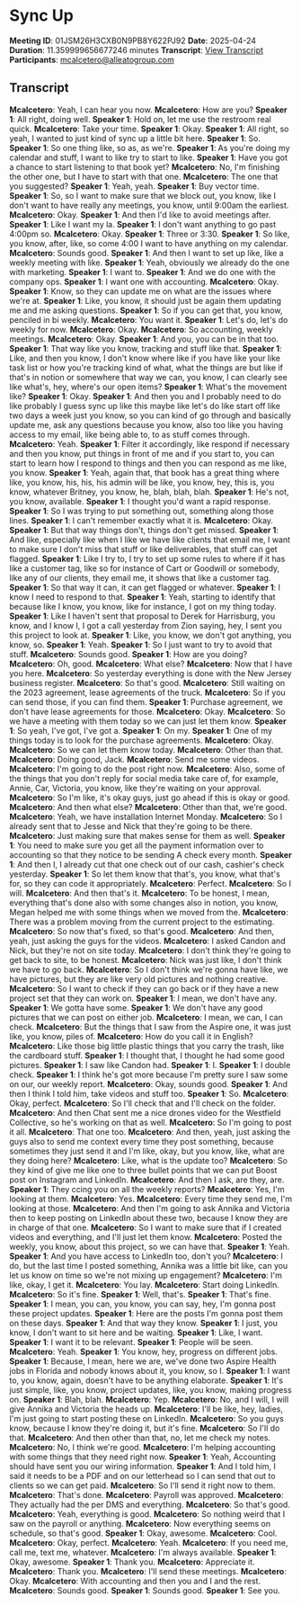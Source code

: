 # Sync Up
**Meeting ID**: 01JSM26H3CXB0N9PB8Y622PJ92
**Date**: 2025-04-24
**Duration**: 11.359999656677246 minutes
**Transcript**: [View Transcript](https://app.fireflies.ai/view/01JSM26H3CXB0N9PB8Y622PJ92)
**Participants**: mcalcetero@alleatogroup.com

## Transcript
**Mcalcetero**: Yeah, I can hear you now.
**Mcalcetero**: How are you?
**Speaker 1**: All right, doing well.
**Speaker 1**: Hold on, let me use the restroom real quick.
**Mcalcetero**: Take your time.
**Speaker 1**: Okay.
**Speaker 1**: All right, so yeah, I wanted to just kind of sync up a little bit here.
**Speaker 1**: So.
**Speaker 1**: So one thing like, so as, as we're.
**Speaker 1**: As you're doing my calendar and stuff, I want to like try to start to like.
**Speaker 1**: Have you got a chance to start listening to that book yet?
**Mcalcetero**: No, I'm finishing the other one, but I have to start with that one.
**Mcalcetero**: The one that you suggested?
**Speaker 1**: Yeah, yeah.
**Speaker 1**: Buy vector time.
**Speaker 1**: So, so I want to make sure that we block out, you know, like I don't want to have really any meetings, you know, until 9:00am the earliest.
**Mcalcetero**: Okay.
**Speaker 1**: And then I'd like to avoid meetings after.
**Speaker 1**: Like I want my la.
**Speaker 1**: I don't want anything to go past 4:00pm so.
**Mcalcetero**: Okay.
**Speaker 1**: Three or 3:30.
**Speaker 1**: So like, you know, after, like, so come 4:00 I want to have anything on my calendar.
**Mcalcetero**: Sounds good.
**Speaker 1**: And then I want to set up like, like a weekly meeting with like.
**Speaker 1**: Yeah, obviously we already do the one with marketing.
**Speaker 1**: I want to.
**Speaker 1**: And we do one with the company ops.
**Speaker 1**: I want one with accounting.
**Mcalcetero**: Okay.
**Speaker 1**: Know, so they can update me on what are the issues where we're at.
**Speaker 1**: Like, you know, it should just be again them updating me and me asking questions.
**Speaker 1**: So if you can get that, you know, penciled in bi weekly.
**Mcalcetero**: You want it.
**Speaker 1**: Let's do, let's do weekly for now.
**Mcalcetero**: Okay.
**Mcalcetero**: So accounting, weekly meetings.
**Mcalcetero**: Okay.
**Speaker 1**: And you, you can be in that too.
**Speaker 1**: That way like you know, tracking and stuff like that.
**Speaker 1**: Like, and then you know, I don't know where like if you have like your like task list or how you're tracking kind of what, what the things are but like if that's in notion or somewhere that way we can, you know, I can clearly see like what's, hey, where's our open items?
**Speaker 1**: What's the movement like?
**Speaker 1**: Okay.
**Speaker 1**: And then you and I probably need to do like probably I guess sync up like this maybe like let's do like start off like two days a week just you know, so you can kind of go through and basically update me, ask any questions because you know, also too like you having access to my email, like being able to, to as stuff comes through.
**Mcalcetero**: Yeah.
**Speaker 1**: Filter it accordingly, like respond if necessary and then you know, put things in front of me and if you start to, you can start to learn how I respond to things and then you can respond as me like, you know.
**Speaker 1**: Yeah, again that, that book has a great thing where like, you know, his, his, his admin will be like, you know, hey, this is, you know, whatever Britney, you know, he, blah, blah, blah.
**Speaker 1**: He's not, you know, available.
**Speaker 1**: I thought you'd want a rapid response.
**Speaker 1**: So I was trying to put something out, something along those lines.
**Speaker 1**: I can't remember exactly what it is.
**Mcalcetero**: Okay.
**Speaker 1**: But that way things don't, things don't get missed.
**Speaker 1**: And like, especially like when I like we have like clients that email me, I want to make sure I don't miss that stuff or like deliverables, that stuff can get flagged.
**Speaker 1**: Like I try to, I try to set up some rules to where if it has like a customer tag, like so for instance of Cart or Goodwill or somebody, like any of our clients, they email me, it shows that like a customer tag.
**Speaker 1**: So that way it can, it can get flagged or whatever.
**Speaker 1**: I know I need to respond to that.
**Speaker 1**: Yeah, starting to identify that because like I know, you know, like for instance, I got on my thing today.
**Speaker 1**: Like I haven't sent that proposal to Derek for Harrisburg, you know, and I know I, I got a call yesterday from Zion saying, hey, I sent you this project to look at.
**Speaker 1**: Like, you know, we don't got anything, you know, so.
**Speaker 1**: Yeah.
**Speaker 1**: So I just want to try to avoid that stuff.
**Mcalcetero**: Sounds good.
**Speaker 1**: How are you doing?
**Mcalcetero**: Oh, good.
**Mcalcetero**: What else?
**Mcalcetero**: Now that I have you here.
**Mcalcetero**: So yesterday everything is done with the New Jersey business register.
**Mcalcetero**: So that's good.
**Mcalcetero**: Still waiting on the 2023 agreement, lease agreements of the truck.
**Mcalcetero**: So if you can send those, if you can find them.
**Speaker 1**: Purchase agreement, we don't have lease agreements for those.
**Mcalcetero**: Okay.
**Mcalcetero**: So we have a meeting with them today so we can just let them know.
**Speaker 1**: So yeah, I've got, I've got a.
**Speaker 1**: On my.
**Speaker 1**: One of my things today is to look for the purchase agreements.
**Mcalcetero**: Okay.
**Mcalcetero**: So we can let them know today.
**Mcalcetero**: Other than that.
**Mcalcetero**: Doing good, Jack.
**Mcalcetero**: Send me some videos.
**Mcalcetero**: I'm going to do the post right now.
**Mcalcetero**: Also, some of the things that you don't reply for social media take care of, for example, Annie, Car, Victoria, you know, like they're waiting on your approval.
**Mcalcetero**: So I'm like, it's okay guys, just go ahead if this is okay or good.
**Mcalcetero**: And then what else?
**Mcalcetero**: Other than that, we're good.
**Mcalcetero**: Yeah, we have installation Internet Monday.
**Mcalcetero**: So I already sent that to Jesse and Nick that they're going to be there.
**Mcalcetero**: Just making sure that makes sense for them as well.
**Speaker 1**: You need to make sure you get all the payment information over to accounting so that they notice to be sending A check every month.
**Speaker 1**: And then I, I already cut that one check out of our cash, cashier's check yesterday.
**Speaker 1**: So let them know that that's, you know, what that's for, so they can code it appropriately.
**Mcalcetero**: Perfect.
**Mcalcetero**: So I will.
**Mcalcetero**: And then that's it.
**Mcalcetero**: To be honest, I mean, everything that's done also with some changes also in notion, you know, Megan helped me with some things when we moved from the.
**Mcalcetero**: There was a problem moving from the current project to the estimating.
**Mcalcetero**: So now that's fixed, so that's good.
**Mcalcetero**: And then, yeah, just asking the guys for the videos.
**Mcalcetero**: I asked Candon and Nick, but they're not on site today.
**Mcalcetero**: I don't think they're going to get back to site, to be honest.
**Mcalcetero**: Nick was just like, I don't think we have to go back.
**Mcalcetero**: So I don't think we're gonna have like, we have pictures, but they are like very old pictures and nothing creative.
**Mcalcetero**: So I want to check if they can go back or if they have a new project set that they can work on.
**Speaker 1**: I mean, we don't have any.
**Speaker 1**: We gotta have some.
**Speaker 1**: We don't have any good pictures that we can post on either job.
**Mcalcetero**: I mean, we can, I can check.
**Mcalcetero**: But the things that I saw from the Aspire one, it was just like, you know, piles of.
**Mcalcetero**: How do you call it in English?
**Mcalcetero**: Like those big little plastic things that you carry the trash, like the cardboard stuff.
**Speaker 1**: I thought that, I thought he had some good pictures.
**Speaker 1**: I saw like Candon had.
**Speaker 1**: I.
**Speaker 1**: I double check.
**Speaker 1**: I think he's got more because I'm pretty sure I saw some on our, our weekly report.
**Mcalcetero**: Okay, sounds good.
**Speaker 1**: And then I think I told him, take videos and stuff too.
**Speaker 1**: So.
**Mcalcetero**: Okay, perfect.
**Mcalcetero**: So I'll check that and I'll check on the folder.
**Mcalcetero**: And then Chat sent me a nice drones video for the Westfield Collective, so he's working on that as well.
**Mcalcetero**: So I'm going to post it all.
**Mcalcetero**: That one too.
**Mcalcetero**: And then, yeah, just asking the guys also to send me context every time they post something, because sometimes they just send it and I'm like, okay, but you know, like, what are they doing here?
**Mcalcetero**: Like, what is the update too?
**Mcalcetero**: So they kind of give me like one to three bullet points that we can put Boost post on Instagram and LinkedIn.
**Mcalcetero**: And then I ask, are they, are.
**Speaker 1**: They ccing you on all the weekly reports?
**Mcalcetero**: Yes, I'm looking at them.
**Mcalcetero**: Yes.
**Mcalcetero**: Every time they send me, I'm looking at those.
**Mcalcetero**: And then I'm going to ask Annika and Victoria then to keep posting on LinkedIn about these two, because I know they are in charge of that one.
**Mcalcetero**: So I want to make sure that if I created videos and everything, and I'll just let them know.
**Mcalcetero**: Posted the weekly, you know, about this project, so we can have that.
**Speaker 1**: Yeah.
**Speaker 1**: And you have access to LinkedIn too, don't you?
**Mcalcetero**: I do, but the last time I posted something, Annika was a little bit like, can you let us know on time so we're not mixing up engagement?
**Mcalcetero**: I'm like, okay, I get it.
**Mcalcetero**: You lay.
**Mcalcetero**: Start doing LinkedIn.
**Mcalcetero**: So it's fine.
**Speaker 1**: Well, that's.
**Speaker 1**: That's fine.
**Speaker 1**: I mean, you can, you know, you can say, hey, I'm gonna post these project updates.
**Speaker 1**: Here are the posts I'm gonna post them on these days.
**Speaker 1**: And that way they know.
**Speaker 1**: I just, you know, I don't want to sit here and be waiting.
**Speaker 1**: Like, I want.
**Speaker 1**: I want it to be relevant.
**Speaker 1**: People will be seen.
**Mcalcetero**: Yeah.
**Speaker 1**: You know, hey, progress on different jobs.
**Speaker 1**: Because, I mean, here we are, we've done two Aspire Health jobs in Florida and nobody knows about it, you know, so I.
**Speaker 1**: I want to, you know, again, doesn't have to be anything elaborate.
**Speaker 1**: It's just simple, like, you know, project updates, like, you know, making progress on.
**Speaker 1**: Blah, blah.
**Mcalcetero**: Yep.
**Mcalcetero**: No, and I will, I will give Annika and Victoria the heads up.
**Mcalcetero**: I'll be like, hey, ladies, I'm just going to start posting these on LinkedIn.
**Mcalcetero**: So you guys know, because I know they're doing it, but it's fine.
**Mcalcetero**: So I'll do that.
**Mcalcetero**: And then other than that, no, let me check my notes.
**Mcalcetero**: No, I think we're good.
**Mcalcetero**: I'm helping accounting with some things that they need right now.
**Speaker 1**: Yeah, Accounting should have sent you our wiring information.
**Speaker 1**: And I told him, I said it needs to be a PDF and on our letterhead so I can send that out to clients so we can get paid.
**Mcalcetero**: So I'll send it right now to them.
**Mcalcetero**: That's done.
**Mcalcetero**: Payroll was approved.
**Mcalcetero**: They actually had the per DMS and everything.
**Mcalcetero**: So that's good.
**Mcalcetero**: Yeah, everything is good.
**Mcalcetero**: So nothing weird that I saw on the payroll or anything.
**Mcalcetero**: Now everything seems on schedule, so that's good.
**Speaker 1**: Okay, awesome.
**Mcalcetero**: Cool.
**Mcalcetero**: Okay, perfect.
**Mcalcetero**: Yeah.
**Mcalcetero**: If you need me, call me, text me, whatever.
**Mcalcetero**: I'm always available.
**Speaker 1**: Okay, awesome.
**Speaker 1**: Thank you.
**Mcalcetero**: Appreciate it.
**Mcalcetero**: Thank you.
**Mcalcetero**: I'll send these meetings.
**Mcalcetero**: Okay.
**Mcalcetero**: With accounting and then you and I and the rest.
**Mcalcetero**: Sounds good.
**Speaker 1**: Sounds good.
**Speaker 1**: See you.